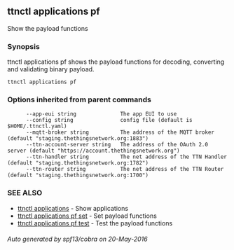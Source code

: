 ## ttnctl applications pf

Show the payload functions

### Synopsis


ttnctl applications pf shows the payload functions for decoding,
converting and validating binary payload.


```
ttnctl applications pf
```

### Options inherited from parent commands

```
      --app-eui string              The app EUI to use
      --config string               config file (default is $HOME/.ttnctl.yaml)
      --mqtt-broker string          The address of the MQTT broker (default "staging.thethingsnetwork.org:1883")
      --ttn-account-server string   The address of the OAuth 2.0 server (default "https://account.thethingsnetwork.org")
      --ttn-handler string          The net address of the TTN Handler (default "staging.thethingsnetwork.org:1782")
      --ttn-router string           The net address of the TTN Router (default "staging.thethingsnetwork.org:1700")
```

### SEE ALSO
* [ttnctl applications](ttnctl_applications)	 - Show applications
* [ttnctl applications pf set](ttnctl_applications_pf_set)	 - Set payload functions
* [ttnctl applications pf test](ttnctl_applications_pf_test)	 - Test the payload functions

###### Auto generated by spf13/cobra on 20-May-2016
